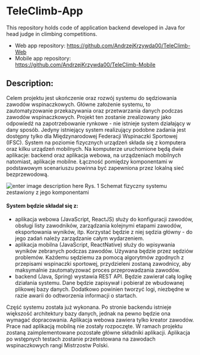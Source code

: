 
# TeleClimb-App
This repository holds code of application backend developed in Java for head judge in climbing competitions.

- Web app repository: https://github.com/AndrzejKrzywda00/TeleClimb-Web
- Mobile app repository: https://github.com/AndrzejKrzywda00/TeleClimb-Mobile


## Description:
Celem projektu jest ukończenie oraz rozwój systemu do sędziowania zawodów wspinaczkowych. Główne założenie systemu, to zautomatyzowanie przekazywania oraz przetwarzania danych podczas zawodów wspinaczkowych. Projekt ten zostanie zrealizowany jako odpowiedź na zapotrzebowanie rynkowe - nie istnieje system działający w dany sposób. Jedyny istniejący system realizujący podobne zadania jest dostępny tylko dla Międzynarodowej Federacji Wspinaczki Sportowej (IFSC).
System na poziomie fizycznych urządzeń składa się z komputera oraz kilku urządzeń mobilnych. Na komputerze uruchomione będą dwie aplikacje: backend oraz aplikacja webowa, na urządzeniach mobilnych natomiast, aplikacje mobilne. Łączność pomiędzy komponentami w podstawowym scenariuszu powinna być zapewniona przez lokalną sieć bezprzewodową. 

![enter image description here](https://lh5.googleusercontent.com/gf9OWBkSHa0iC7Peww_Z_29ikl6UriUuSq0kCK9tFrNWFVKHV1V1Su1z6cGyPrikdHg2OfvUQ2mg7Q=w1470-h1080)
Rys. 1 Schemat fizyczny systemu zestawiony z jego komponentami

#### System będzie składał się z:
- aplikacja webowa (JavaScript, ReactJS) służy do konfiguracji zawodów, obsługi listy zawodników, zarządzania kolejnymi etapami zawodów, eksportowania wyników, itp. Korzystać będzie z niej sędzia główny - do jego zadań należy zarządzanie całym wydarzeniem.
- aplikacja mobilna (JavaScript, ReactNative) służy do wpisywania wyników zebranych podczas zawodów. Używana będzie przez sędziów problemów. Każdemu sędziemu za pomocą algorytmów zgodnych z przepisami wspinaczki sportowej, przydzieleni zostaną zawodnicy, aby maksymalnie zautomatyzować proces przeprowadzania zawodów.
- backend (Java, Spring) wystawia REST API. Będzie zawierał całą logikę działania systemu. Dane będzie zapisywał i pobierał ze wbudowanej plikowej bazy danych. Dodatkowo powinien tworzyć logi, niezbędne w razie awarii do odtworzenia informacji o startach.

Część systemu została już wykonana. Po stronie backendu istnieje większość architektury bazy danych, jednak na pewno będzie ona wymagać dopracowania. Aplikacja webowa zawiera tylko kreator zawodów. Prace nad aplikacją mobilną nie zostały rozpoczęte. W ramach projektu zostaną zaimplementowane pozostałe główne składniki aplikacji. Aplikacja po wstępnych testach zostanie przetestowana na zawodach wspinaczkowych rangi Mistrzostw Polski.
